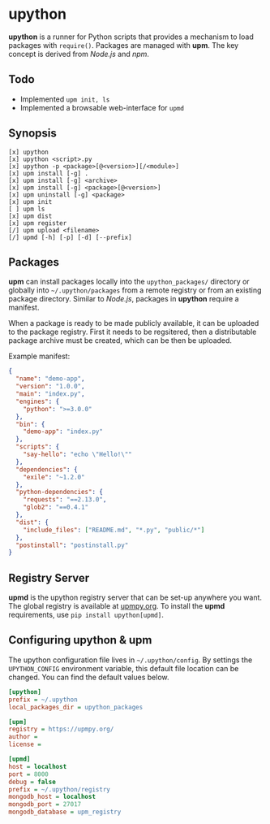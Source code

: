# upython

**upython** is a runner for Python scripts that provides a mechanism to load
packages with `require()`. Packages are managed with **upm**. The key concept
is derived from *Node.js* and *npm*.

## Todo

- Implemented `upm init, ls`
- Implemented a browsable web-interface for `upmd`

## Synopsis

    [x] upython
    [x] upython <script>.py
    [x] upython -p <package>[@<version>][/<module>]
    [x] upm install [-g] .
    [x] upm install [-g] <archive>
    [x] upm install [-g] <package>[@<version>]
    [x] upm uninstall [-g] <package>
    [x] upm init
    [ ] upm ls
    [x] upm dist
    [x] upm register
    [/] upm upload <filename>
    [/] upmd [-h] [-p] [-d] [--prefix]

## Packages

**upm** can install packages locally into the `upython_packages/` directory or
globally into `~/.upython/packages` from a remote registry or from an existing
package directory. Similar to *Node.js*, packages in **upython** require a manifest.

When a package is ready to be made publicly available, it can be uploaded to
the package registry. First it needs to be regsitered, then a distributable
package archive must be created, which can be then be uploaded.

Example manifest:

```json
{
  "name": "demo-app",
  "version": "1.0.0",
  "main": "index.py",
  "engines": {
    "python": ">=3.0.0"
  },
  "bin": {
    "demo-app": "index.py"
  },
  "scripts": {
    "say-hello": "echo \"Hello!\""
  },
  "dependencies": {
    "exile": "~1.2.0"
  },
  "python-dependencies": {
    "requests": "==2.13.0",
    "glob2": "==0.4.1"
  },
  "dist": {
    "include_files": ["README.md", "*.py", "public/*"]
  },
  "postinstall": "postinstall.py"
}
```

## Registry Server

**upmd** is the upython registry server that can be set-up anywhere you want.
The global registry is available at [upmpy.org]. To install the **upmd**
requirements, use `pip install upython[upmd]`.

  [upmpy.org]: https://upmpy.org/

## Configuring upython & upm

The upython configuration file lives in `~/.upython/config`. By settings the
`UPYTHON_CONFIG` environment variable, this default file location can be
changed. You can find the default values below.

```ini
[upython]
prefix = ~/.upython
local_packages_dir = upython_packages

[upm]
registry = https://upmpy.org/
author =
license =

[upmd]
host = localhost
port = 8000
debug = false
prefix = ~/.upython/registry
mongodb_host = localhost
mongodb_port = 27017
mongodb_database = upm_registry
```

